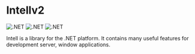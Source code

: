 # Intellv2
![.NET](https://img.shields.io/badge/.NET%20Framework->=%204.6-brightgreen)
![.NET](https://img.shields.io/badge/.NetCoreApp->=%206.0-brightgreen)
![.NET](https://img.shields.io/badge/.NetStandard->=%202.0-brightgreen)

Intell is a library for the .NET platform. It contains many useful features for development server, window applications. 